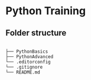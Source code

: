 # Python Training


## Folder structure

```

├── PythonBasics
├── PythonAdvanced
└── .editorconfig
└── .gitignore
└── README.md

```
